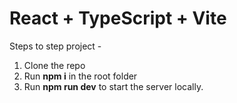# React + TypeScript + Vite

Steps to step project - 

1. Clone the repo
2. Run **npm i** in the root folder
3. Run **npm run dev** to start the server locally.
